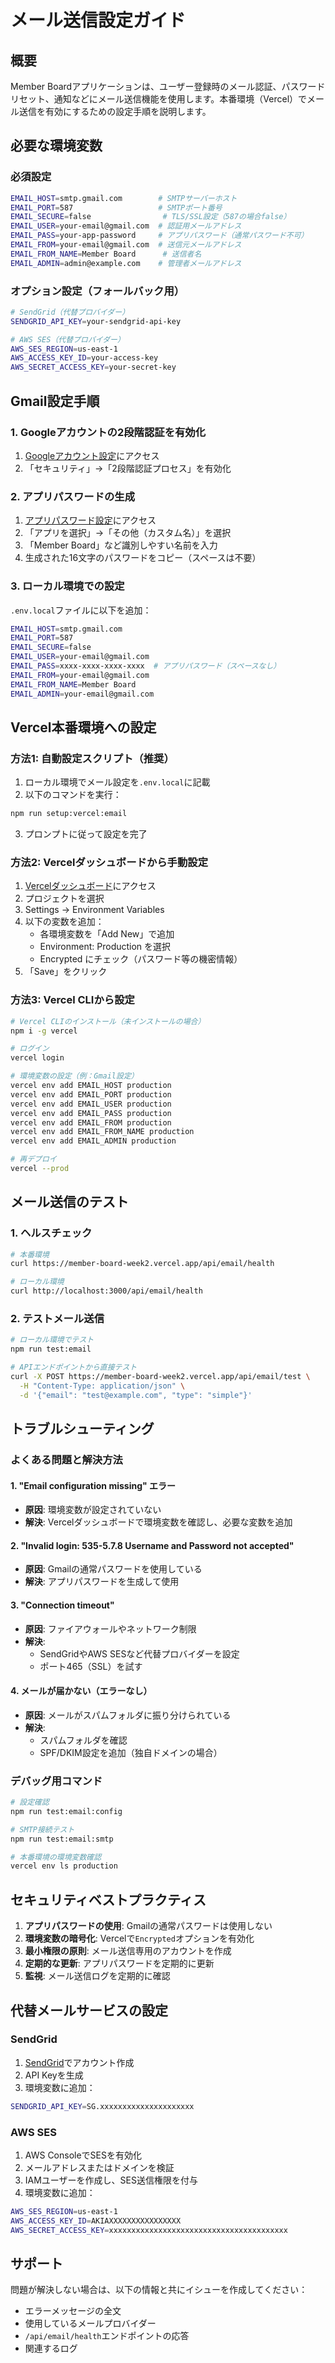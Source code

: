 # メール送信設定ガイド

## 概要
Member Boardアプリケーションは、ユーザー登録時のメール認証、パスワードリセット、通知などにメール送信機能を使用します。本番環境（Vercel）でメール送信を有効にするための設定手順を説明します。

## 必要な環境変数

### 必須設定
```bash
EMAIL_HOST=smtp.gmail.com        # SMTPサーバーホスト
EMAIL_PORT=587                   # SMTPポート番号
EMAIL_SECURE=false                # TLS/SSL設定（587の場合false）
EMAIL_USER=your-email@gmail.com  # 認証用メールアドレス
EMAIL_PASS=your-app-password     # アプリパスワード（通常パスワード不可）
EMAIL_FROM=your-email@gmail.com  # 送信元メールアドレス
EMAIL_FROM_NAME=Member Board      # 送信者名
EMAIL_ADMIN=admin@example.com    # 管理者メールアドレス
```

### オプション設定（フォールバック用）
```bash
# SendGrid（代替プロバイダー）
SENDGRID_API_KEY=your-sendgrid-api-key

# AWS SES（代替プロバイダー）
AWS_SES_REGION=us-east-1
AWS_ACCESS_KEY_ID=your-access-key
AWS_SECRET_ACCESS_KEY=your-secret-key
```

## Gmail設定手順

### 1. Googleアカウントの2段階認証を有効化
1. [Googleアカウント設定](https://myaccount.google.com/security)にアクセス
2. 「セキュリティ」→「2段階認証プロセス」を有効化

### 2. アプリパスワードの生成
1. [アプリパスワード設定](https://myaccount.google.com/apppasswords)にアクセス
2. 「アプリを選択」→「その他（カスタム名）」を選択
3. 「Member Board」など識別しやすい名前を入力
4. 生成された16文字のパスワードをコピー（スペースは不要）

### 3. ローカル環境での設定
`.env.local`ファイルに以下を追加：
```bash
EMAIL_HOST=smtp.gmail.com
EMAIL_PORT=587
EMAIL_SECURE=false
EMAIL_USER=your-email@gmail.com
EMAIL_PASS=xxxx-xxxx-xxxx-xxxx  # アプリパスワード（スペースなし）
EMAIL_FROM=your-email@gmail.com
EMAIL_FROM_NAME=Member Board
EMAIL_ADMIN=your-email@gmail.com
```

## Vercel本番環境への設定

### 方法1: 自動設定スクリプト（推奨）

1. ローカル環境でメール設定を`.env.local`に記載
2. 以下のコマンドを実行：
```bash
npm run setup:vercel:email
```
3. プロンプトに従って設定を完了

### 方法2: Vercelダッシュボードから手動設定

1. [Vercelダッシュボード](https://vercel.com/dashboard)にアクセス
2. プロジェクトを選択
3. Settings → Environment Variables
4. 以下の変数を追加：
   - 各環境変数を「Add New」で追加
   - Environment: Production を選択
   - Encrypted にチェック（パスワード等の機密情報）
5. 「Save」をクリック

### 方法3: Vercel CLIから設定

```bash
# Vercel CLIのインストール（未インストールの場合）
npm i -g vercel

# ログイン
vercel login

# 環境変数の設定（例：Gmail設定）
vercel env add EMAIL_HOST production
vercel env add EMAIL_PORT production
vercel env add EMAIL_USER production
vercel env add EMAIL_PASS production
vercel env add EMAIL_FROM production
vercel env add EMAIL_FROM_NAME production
vercel env add EMAIL_ADMIN production

# 再デプロイ
vercel --prod
```

## メール送信のテスト

### 1. ヘルスチェック
```bash
# 本番環境
curl https://member-board-week2.vercel.app/api/email/health

# ローカル環境
curl http://localhost:3000/api/email/health
```

### 2. テストメール送信
```bash
# ローカル環境でテスト
npm run test:email

# APIエンドポイントから直接テスト
curl -X POST https://member-board-week2.vercel.app/api/email/test \
  -H "Content-Type: application/json" \
  -d '{"email": "test@example.com", "type": "simple"}'
```

## トラブルシューティング

### よくある問題と解決方法

#### 1. "Email configuration missing" エラー
- **原因**: 環境変数が設定されていない
- **解決**: Vercelダッシュボードで環境変数を確認し、必要な変数を追加

#### 2. "Invalid login: 535-5.7.8 Username and Password not accepted"
- **原因**: Gmailの通常パスワードを使用している
- **解決**: アプリパスワードを生成して使用

#### 3. "Connection timeout"
- **原因**: ファイアウォールやネットワーク制限
- **解決**: 
  - SendGridやAWS SESなど代替プロバイダーを設定
  - ポート465（SSL）を試す

#### 4. メールが届かない（エラーなし）
- **原因**: メールがスパムフォルダに振り分けられている
- **解決**: 
  - スパムフォルダを確認
  - SPF/DKIM設定を追加（独自ドメインの場合）

### デバッグ用コマンド

```bash
# 設定確認
npm run test:email:config

# SMTP接続テスト
npm run test:email:smtp

# 本番環境の環境変数確認
vercel env ls production
```

## セキュリティベストプラクティス

1. **アプリパスワードの使用**: Gmailの通常パスワードは使用しない
2. **環境変数の暗号化**: Vercelで`Encrypted`オプションを有効化
3. **最小権限の原則**: メール送信専用のアカウントを作成
4. **定期的な更新**: アプリパスワードを定期的に更新
5. **監視**: メール送信ログを定期的に確認

## 代替メールサービスの設定

### SendGrid
1. [SendGrid](https://sendgrid.com/)でアカウント作成
2. API Keyを生成
3. 環境変数に追加：
```bash
SENDGRID_API_KEY=SG.xxxxxxxxxxxxxxxxxxxxx
```

### AWS SES
1. AWS ConsoleでSESを有効化
2. メールアドレスまたはドメインを検証
3. IAMユーザーを作成し、SES送信権限を付与
4. 環境変数に追加：
```bash
AWS_SES_REGION=us-east-1
AWS_ACCESS_KEY_ID=AKIAXXXXXXXXXXXXXXXX
AWS_SECRET_ACCESS_KEY=xxxxxxxxxxxxxxxxxxxxxxxxxxxxxxxxxxxxxxxx
```

## サポート

問題が解決しない場合は、以下の情報と共にイシューを作成してください：
- エラーメッセージの全文
- 使用しているメールプロバイダー
- `/api/email/health`エンドポイントの応答
- 関連するログ
